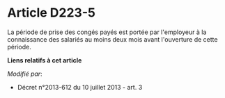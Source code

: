 # Article D223-5

La période de prise des congés payés est portée par l'employeur à la connaissance des salariés au moins deux mois avant
l'ouverture de cette période.

**Liens relatifs à cet article**

_Modifié par_:

  - Décret n°2013-612 du 10 juillet 2013 - art. 3
